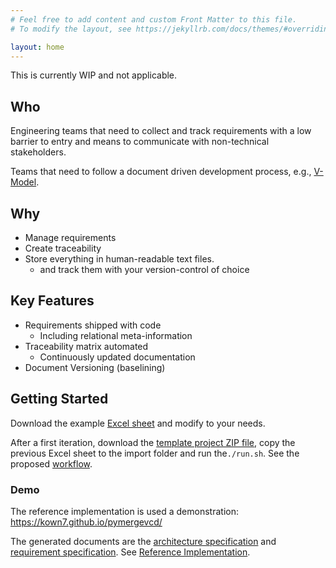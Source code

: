 ```yaml
---
# Feel free to add content and custom Front Matter to this file.
# To modify the layout, see https://jekyllrb.com/docs/themes/#overriding-theme-defaults

layout: home
---
```


This is currently WIP and not applicable.

## Who

Engineering teams that need to collect and track requirements with a low
barrier to entry and means to communicate with non-technical stakeholders.

Teams that need to follow a document driven development process, e.g.,
[V-Model](https://en.wikipedia.org/wiki/V-Model_(software_development)).

## Why

* Manage requirements
* Create traceability
* Store everything in human-readable text files.
    * and track them with your version-control of choice

## Key Features

* Requirements shipped with code
    * Including relational meta-information
* Traceability matrix automated
    * Continuously updated documentation
* Document Versioning (baselining)

## Getting Started

Download the example [Excel sheet](https://kown7.github.io/pymergevcd/assets/requirements/artifacts/specification.xlsx)
and modify to your needs.

After a first iteration, download the [template project ZIP file](https://kown7.github.io/pymergevcd/assets/template_project.zip), 
copy the previous Excel sheet to the import folder and run the`./run.sh`. See
the proposed [workflow](_posts/2021-02-06-workflow.md).


### Demo

The reference implementation is used a demonstration: <https://kown7.github.io/pymergevcd/>

The generated documents are the
[architecture specification](https://kown7.github.io/pymergevcd/#architecture)
and 
[requirement specification](https://kown7.github.io/pymergevcd/#requirements).
See [Reference
Implementation](_posts/2021-09-06-swissed21.md#reference-implementation).

